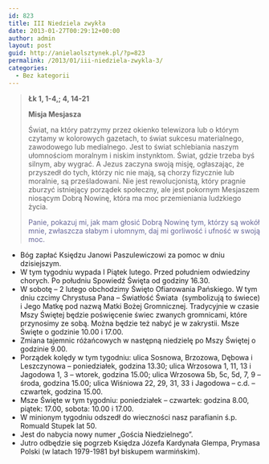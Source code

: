 ```yaml
---
id: 823
title: III Niedziela zwykła
date: 2013-01-27T00:29:12+00:00
author: admin
layout: post
guid: http://anielaolsztynek.pl/?p=823
permalink: /2013/01/iii-niedziela-zwykla-3/
categories:
  - Bez kategorii
---
```

> **Łk 1, 1-4,; 4, 14-21**
> 
> **Misja Mesjasza**
> 
> Świat, na który patrzymy przez okienko telewizora lub o którym czytamy w kolorowych gazetach, to świat sukcesu materialnego, zawodowego lub medialnego. Jest to świat schlebiania naszym ułomnościom moralnym i niskim instynktom. Świat, gdzie trzeba byś silnym, aby wygrać. A Jezus zaczyna swoją misję, ogłaszając, że przyszedł do tych, którzy nic nie mają, są chorzy fizycznie lub moralnie, są prześladowani. Nie jest rewolucjonistą, który pragnie zburzyć istniejący porządek społeczny, ale jest pokornym Mesjaszem niosącym Dobrą Nowinę, która ma moc przemieniania ludzkiego życia.
> 
> <span style="color: #666699;">Panie, pokazuj mi, jak mam głosić Dobrą Nowinę tym, którzy są wokół mnie, zwłaszcza słabym i ułomnym, daj mi gorliwość i ufność w swoją moc.</span>

  * Bóg zapłać Księdzu Janowi Paszulewiczowi za pomoc w dniu dzisiejszym.
  * W tym tygodniu wypada I Piątek lutego. Przed południem odwiedziny chorych. Po południu Spowiedź Święta od godziny 16.30.
  * W sobotę &#8211; 2 lutego obchodzimy Święto Ofiarowania Pańskiego. W tym dniu czcimy Chrystusa Pana &#8211; Światłość Świata  (symbolizują to świece) i Jego Matkę pod nazwą Matki Bożej Gromnicznej. Tradycyjnie w czasie Mszy Świętej będzie poświęcenie świec zwanych gromnicami, które przynosimy ze sobą. Można będzie też nabyć je w zakrystii. Msze Święte o godzinie 10.00 i 17.00.
  * Zmiana tajemnic różańcowych w następną niedzielę po Mszy Świętej o godzinie 9.00.
  * Porządek kolędy w tym tygodniu: ulica Sosnowa, Brzozowa, Dębowa i Leszczynowa &#8211; poniedziałek, godzina 13.30; ulica Wrzosowa 1, 11, 13 i Jagodowa 1, 3 &#8211; wtorek, godzina 15.00; ulica Wrzosowa 5b, 5c, 5d, 7, 9 &#8211; środa, godzina 15.00; ulica Wiśniowa 22, 29, 31, 33 i Jagodowa &#8211; c.d. &#8211; czwartek, godzina 15.00.
  * Msze Święte w tym tygodniu: poniedziałek &#8211; czwartek: godzina 8.00, piątek: 17.00, sobota: 10.00 i 17.00.
  * W minionym tygodniu odszedł do wieczności nasz parafianin ś.p. Romuald Stupek lat 50.
  * Jest do nabycia nowy numer &#8222;Gościa Niedzielnego&#8221;.
  * Jutro odbędzie się pogrzeb Księdza Józefa Kardynała Glempa, Prymasa Polski (w latach 1979-1981 był biskupem warmińskim).